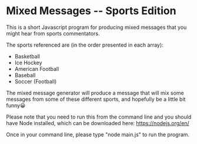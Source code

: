 # Mixed Messages -- Sports Edition

This is a short Javascript program for producing mixed messages that you might hear from sports commentators.

The sports referenced are (in the order presented in each array):
* Basketball
* Ice Hockey
* American Football
* Baseball
* Soccer (Football)

The mixed message generator will produce a message that will mix some messages from some of these different sports, and hopefully be a little bit funny😀

Please note that you need to run this from the command line and you should have Node installed, which can be downloaded here: https://nodejs.org/en/

Once in your command line, please type "node main.js" to run the program.